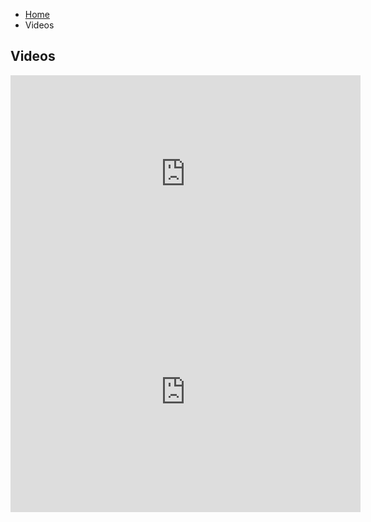 <ul class="breadcrumb">
  <li><a href="home.html">Home</a></li>
  <li>Videos</li>
</ul>

<h2>Videos</h2>
<iframe width="560" height="315" src="https://www.youtube.com/embed/n8SPgFRcem4" frameborder="0" allowfullscreen></iframe>

<iframe src="https://archive.org/embed/RussianToEnglishAnimals" width="560" height="384" frameborder="0" webkitallowfullscreen="true" mozallowfullscreen="true" allowfullscreen></iframe>
